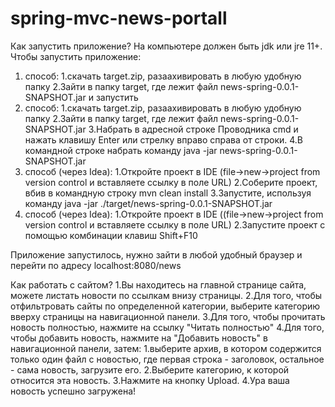 # spring-mvc-news-portall

Как запустить приложение?
На компьютере должен быть jdk или jre 11+.
Чтобы запустить приложение:
1. способ:
    1.скачать target.zip, разаахивировать в любую удобную папку
    2.Зайти в папку target, где лежит файл news-spring-0.0.1-SNAPSHOT.jar и запустить
2. способ:
    1.скачать target.zip, разаахивировать в любую удобную папку
    2.Зайти в папку target, где лежит файл news-spring-0.0.1-SNAPSHOT.jar
    3.Набрать в адресной строке Проводника cmd и нажать клавишу Enter или стрелку вправо справа от строки.
    4.В командной строке набрать команду java -jar news-spring-0.0.1-SNAPSHOT.jar
3. способ (через Idea):
    1.Откройте проект в IDE (file->new->project from version control и вставляете ссылку в поле URL)
    2.Соберите проект, вбив в командную строку mvn clean install
    3.Запустите, используя команду java -jar ./target/news-spring-0.0.1-SNAPSHOT.jar
4. способ (через Idea):
    1.Откройте проект в IDE ((file->new->project from version control и вставляете ссылку в поле URL)
    2.Запустите проект с помощью комбинации клавиш Shift+F10
  
  
Приложение запустилось, нужно зайти в любой удобный браузер и перейти по адресу 
localhost:8080/news


Как работать с сайтом?
1.Вы находитесь на главной странице сайта, можете листать новости по ссылкам внизу страницы.
2.Для того, чтобы отфильтровать сайты по определенной категории, выберите категорию вверху страницы на навигационной панели.
3.Для того, чтобы прочитать новость полностью, нажмите на ссылку "Читать полностью"
4.Для того, чтобы добавить новость, нажмите на "Добавить новость" в навигационной панели, затем: 
    1.выберите архив,
      в котором содержится только один файл с новостью, где первая строка - заголовок, остальное - сама новость, загрузите его.
    2.Выберите категорию, к которой относится эта новость.
    3.Нажмите на кнопку Upload.
    4.Ура ваша новость успешно загружена!
